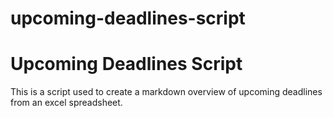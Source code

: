 # upcoming-deadlines-script

# Upcoming Deadlines Script

This is a script used to create a markdown overview of upcoming deadlines from an excel spreadsheet.
